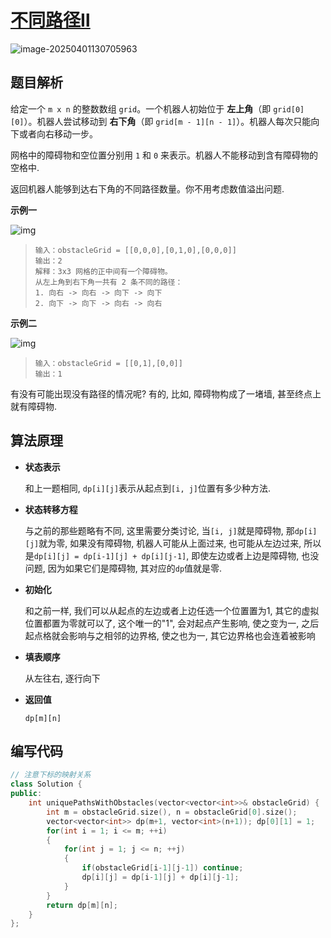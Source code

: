 # [不同路径Ⅱ](https://leetcode.cn/problems/unique-paths-ii)

![image-20250401130705963](https://md-wind.oss-cn-nanjing.aliyuncs.com/md/20250401130706067.png)

## 题目解析

给定一个 `m x n` 的整数数组 `grid`。一个机器人初始位于 **左上角**（即 `grid[0][0]`）。机器人尝试移动到 **右下角**（即 `grid[m - 1][n - 1]`）。机器人每次只能向下或者向右移动一步。

网格中的障碍物和空位置分别用 `1` 和 `0` 来表示。机器人不能移动到含有障碍物的空格中.

返回机器人能够到达右下角的不同路径数量。你不用考虑数值溢出问题.

**示例一**

![img](https://assets.leetcode.com/uploads/2020/11/04/robot1.jpg)

>```
>输入：obstacleGrid = [[0,0,0],[0,1,0],[0,0,0]]
>输出：2
>解释：3x3 网格的正中间有一个障碍物。
>从左上角到右下角一共有 2 条不同的路径：
>1. 向右 -> 向右 -> 向下 -> 向下
>2. 向下 -> 向下 -> 向右 -> 向右
>```

**示例二**

![img](https://assets.leetcode.com/uploads/2020/11/04/robot2.jpg)

>```
>输入：obstacleGrid = [[0,1],[0,0]]
>输出：1
>```

有没有可能出现没有路径的情况呢? 有的, 比如, 障碍物构成了一堵墙, 甚至终点上就有障碍物.

## 算法原理

- **状态表示**

  和上一题相同, `dp[i][j]`表示从起点到`[i, j]`位置有多少种方法.

- **状态转移方程**

  与之前的那些题略有不同, 这里需要分类讨论, 当`[i, j]`就是障碍物, 那`dp[i][j]`就为零,      如果没有障碍物, 机器人可能从上面过来, 也可能从左边过来, 所以是`dp[i][j] = dp[i-1][j] + dp[i][j-1]`,  即使左边或者上边是障碍物, 也没问题, 因为如果它们是障碍物, 其对应的`dp`值就是零.

- **初始化**

  和之前一样, 我们可以从起点的左边或者上边任选一个位置置为1, 其它的虚拟位置都置为零就可以了, 这个唯一的"1", 会对起点产生影响, 使之变为一, 之后起点格就会影响与之相邻的边界格, 使之也为一, 其它边界格也会连着被影响

- **填表顺序**

  从左往右, 逐行向下

- **返回值**

  `dp[m][n]`

## 编写代码

```cpp
// 注意下标的映射关系
class Solution {
public:
    int uniquePathsWithObstacles(vector<vector<int>>& obstacleGrid) {
        int m = obstacleGrid.size(), n = obstacleGrid[0].size();
        vector<vector<int>> dp(m+1, vector<int>(n+1)); dp[0][1] = 1;
        for(int i = 1; i <= m; ++i)
        {
            for(int j = 1; j <= n; ++j)
            {
                if(obstacleGrid[i-1][j-1]) continue;
                dp[i][j] = dp[i-1][j] + dp[i][j-1];
            }
        }
        return dp[m][n];
    }
};
```


